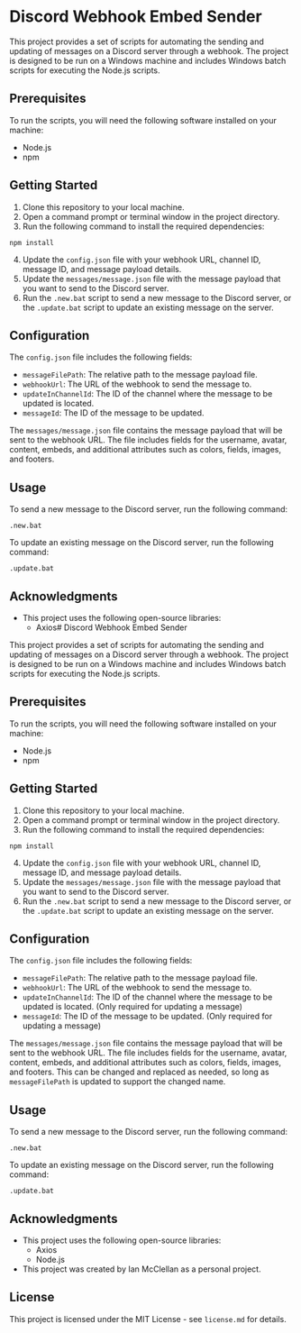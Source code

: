 # Discord Webhook Embed Sender

This project provides a set of scripts for automating the sending and updating of messages on a Discord server through a webhook. The project is designed to be run on a Windows machine and includes Windows batch scripts for executing the Node.js scripts.

## Prerequisites

To run the scripts, you will need the following software installed on your machine:

- Node.js
- npm

## Getting Started

1. Clone this repository to your local machine.
2. Open a command prompt or terminal window in the project directory.
3. Run the following command to install the required dependencies:

`npm install`


4. Update the `config.json` file with your webhook URL, channel ID, message ID, and message payload details.
5. Update the `messages/message.json` file with the message payload that you want to send to the Discord server.
6. Run the `.new.bat` script to send a new message to the Discord server, or the `.update.bat` script to update an existing message on the server.

## Configuration

The `config.json` file includes the following fields:

- `messageFilePath`: The relative path to the message payload file.
- `webhookUrl`: The URL of the webhook to send the message to.
- `updateInChannelId`: The ID of the channel where the message to be updated is located.
- `messageId`: The ID of the message to be updated.

The `messages/message.json` file contains the message payload that will be sent to the webhook URL. The file includes fields for the username, avatar, content, embeds, and additional attributes such as colors, fields, images, and footers.

## Usage

To send a new message to the Discord server, run the following command:

`.new.bat`


To update an existing message on the Discord server, run the following command:

`.update.bat`


## Acknowledgments

- This project uses the following open-source libraries:
  - Axios# Discord Webhook Embed Sender

This project provides a set of scripts for automating the sending and updating of messages on a Discord server through a webhook. The project is designed to be run on a Windows machine and includes Windows batch scripts for executing the Node.js scripts.

## Prerequisites

To run the scripts, you will need the following software installed on your machine:

- Node.js
- npm

## Getting Started

1. Clone this repository to your local machine.
2. Open a command prompt or terminal window in the project directory.
3. Run the following command to install the required dependencies:

`npm install`


4. Update the `config.json` file with your webhook URL, channel ID, message ID, and message payload details.
5. Update the `messages/message.json` file with the message payload that you want to send to the Discord server.
6. Run the `.new.bat` script to send a new message to the Discord server, or the `.update.bat` script to update an existing message on the server.

## Configuration

The `config.json` file includes the following fields:

- `messageFilePath`: The relative path to the message payload file.
- `webhookUrl`: The URL of the webhook to send the message to.
- `updateInChannelId`: The ID of the channel where the message to be updated is located. (Only required for updating a message)
- `messageId`: The ID of the message to be updated. (Only required for updating a message)

The `messages/message.json` file contains the message payload that will be sent to the webhook URL. The file includes fields for the username, avatar, content, embeds, and additional attributes such as colors, fields, images, and footers. This can be changed and replaced as needed, so long as `messageFilePath` is updated to support the changed name.

## Usage

To send a new message to the Discord server, run the following command:

`.new.bat`


To update an existing message on the Discord server, run the following command:

`.update.bat`


## Acknowledgments

- This project uses the following open-source libraries:
  - Axios
  - Node.js
- This project was created by Ian McClellan as a personal project.

## License

This project is licensed under the MIT License - see `license.md`  for details.